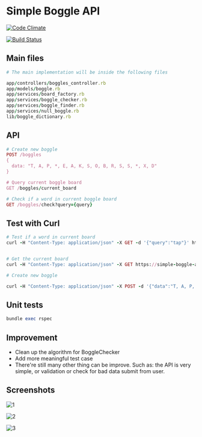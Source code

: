 # Simple Boggle API

[![Code Climate](https://codeclimate.com/github/kimquy/simple_boggle_api/badges/gpa.svg)](https://codeclimate.com/github/kimquy/simple_boggle_api)

[![Build Status](https://travis-ci.org/kimquy/simple_boggle_api.svg?branch=master)](https://travis-ci.org/kimquy/simple_boggle_api)

## Main files

```ruby
# The main implementation will be inside the following files

app/controllers/boggles_controller.rb
app/models/boggle.rb
app/services/board_factory.rb
app/services/boggle_checker.rb
app/services/boggle_finder.rb
app/services/null_boggle.rb
lib/boggle_dictionary.rb
```

## API

```ruby
# Create new boggle
POST /boggles
{
  data: "T, A, P, *, E, A, K, S, O, B, R, S, S, *, X, D"
}

# Query current boggle board
GET /boggles/current_board

# Check if a word in current boggle board
GET /boggles/check?query={query}
```

## Test with Curl

```ruby
# Test if a word in current board
curl -H "Content-Type: application/json" -X GET -d '{"query":"tap"}' https://simple-boggle-api.herokuapp.com/boggles/check


# Get the current board
curl -H "Content-Type: application/json" -X GET https://simple-boggle-api.herokuapp.com/boggles/current_board

# Create new boggle

curl -H "Content-Type: application/json" -X POST -d '{"data":"T, A, P, *, E, A, K, S, O, B, R, S, S, *, X, D"}' https://simple-boggle-api.herokuapp.com/boggles
```

## Unit tests

```ruby
bundle exec rspec
```

## Improvement
* Clean up the algorithm for BoggleChecker
* Add more meaningful test case
* There're still many other thing can be improve. Such as: the API is very simple, or validation or check for bad data submit from user.

## Screenshots
![1](https://user-images.githubusercontent.com/2282642/30710069-89c5a7b6-9f2e-11e7-87b0-d2ec8675ede8.png)

![2](https://user-images.githubusercontent.com/2282642/30710067-896528e6-9f2e-11e7-9be1-25d3854e39f3.png)

![3](https://user-images.githubusercontent.com/2282642/30710068-899987d0-9f2e-11e7-87f1-a709fd2084f1.png)

